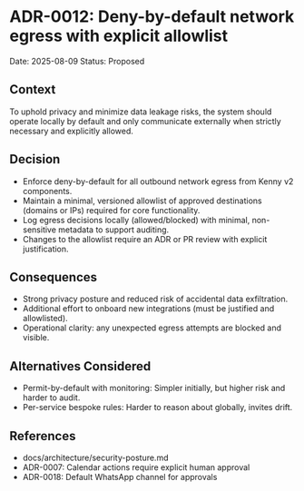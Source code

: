 # ADR-0012: Deny-by-default network egress with explicit allowlist

Date: 2025-08-09
Status: Proposed

## Context
To uphold privacy and minimize data leakage risks, the system should operate locally by default and only communicate externally when strictly necessary and explicitly allowed.

## Decision
- Enforce deny-by-default for all outbound network egress from Kenny v2 components.
- Maintain a minimal, versioned allowlist of approved destinations (domains or IPs) required for core functionality.
- Log egress decisions locally (allowed/blocked) with minimal, non-sensitive metadata to support auditing.
- Changes to the allowlist require an ADR or PR review with explicit justification.

## Consequences
- Strong privacy posture and reduced risk of accidental data exfiltration.
- Additional effort to onboard new integrations (must be justified and allowlisted).
- Operational clarity: any unexpected egress attempts are blocked and visible.

## Alternatives Considered
- Permit-by-default with monitoring: Simpler initially, but higher risk and harder to audit.
- Per-service bespoke rules: Harder to reason about globally, invites drift.

## References
- docs/architecture/security-posture.md
- ADR-0007: Calendar actions require explicit human approval
- ADR-0018: Default WhatsApp channel for approvals